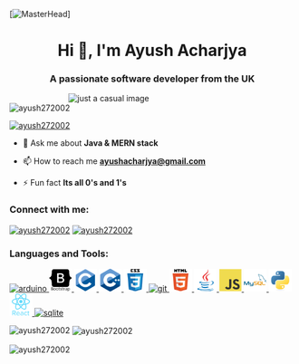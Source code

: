 [![MasterHead](https://repository-images.githubusercontent.com/588181932/e36ec678-7984-4cdd-8e4c-a3932772ff8e)]

<h1 align="center">Hi 👋, I'm Ayush Acharjya</h1>
<h3 align="center">A passionate software developer from the UK</h3>
<img align="right" alt="just a casual image" width="400" src="https://y.yarn.co/ae20d2eb-2765-454b-ab56-061e7361b7dc_text.gif">

<p align="left"> <img src="https://komarev.com/ghpvc/?username=ayush272002&label=Profile%20views&color=0e75b6&style=flat" alt="ayush272002" /> </p>

<p align="left"> <a href="https://twitter.com/ayush272002" target="blank"><img src="https://img.shields.io/twitter/follow/ayush272002?logo=twitter&style=for-the-badge" alt="ayush272002" /></a> </p>

- 💬 Ask me about **Java & MERN stack**

- 📫 How to reach me **ayushacharjya@gmail.com**

- ⚡ Fun fact **Its all 0's and 1's**

<h3 align="left">Connect with me:</h3>
<p align="left">
<a href="https://twitter.com/ayush272002" target="blank"><img align="center" src="https://raw.githubusercontent.com/rahuldkjain/github-profile-readme-generator/master/src/images/icons/Social/twitter.svg" alt="ayush272002" height="30" width="40" /></a>
<a href="https://instagram.com/ayush272002" target="blank"><img align="center" src="https://raw.githubusercontent.com/rahuldkjain/github-profile-readme-generator/master/src/images/icons/Social/instagram.svg" alt="ayush272002" height="30" width="40" /></a>
</p>

<h3 align="left">Languages and Tools:</h3>
<p align="left"> <a href="https://www.arduino.cc/" target="_blank" rel="noreferrer"> <img src="https://cdn.worldvectorlogo.com/logos/arduino-1.svg" alt="arduino" width="40" height="40"/> </a> <a href="https://getbootstrap.com" target="_blank" rel="noreferrer"> <img src="https://raw.githubusercontent.com/devicons/devicon/master/icons/bootstrap/bootstrap-plain-wordmark.svg" alt="bootstrap" width="40" height="40"/> </a> <a href="https://www.cprogramming.com/" target="_blank" rel="noreferrer"> <img src="https://raw.githubusercontent.com/devicons/devicon/master/icons/c/c-original.svg" alt="c" width="40" height="40"/> </a> <a href="https://www.w3schools.com/cpp/" target="_blank" rel="noreferrer"> <img src="https://raw.githubusercontent.com/devicons/devicon/master/icons/cplusplus/cplusplus-original.svg" alt="cplusplus" width="40" height="40"/> </a> <a href="https://www.w3schools.com/css/" target="_blank" rel="noreferrer"> <img src="https://raw.githubusercontent.com/devicons/devicon/master/icons/css3/css3-original-wordmark.svg" alt="css3" width="40" height="40"/> </a> <a href="https://git-scm.com/" target="_blank" rel="noreferrer"> <img src="https://www.vectorlogo.zone/logos/git-scm/git-scm-icon.svg" alt="git" width="40" height="40"/> </a> <a href="https://www.w3.org/html/" target="_blank" rel="noreferrer"> <img src="https://raw.githubusercontent.com/devicons/devicon/master/icons/html5/html5-original-wordmark.svg" alt="html5" width="40" height="40"/> </a> <a href="https://www.java.com" target="_blank" rel="noreferrer"> <img src="https://raw.githubusercontent.com/devicons/devicon/master/icons/java/java-original.svg" alt="java" width="40" height="40"/> </a> <a href="https://developer.mozilla.org/en-US/docs/Web/JavaScript" target="_blank" rel="noreferrer"> <img src="https://raw.githubusercontent.com/devicons/devicon/master/icons/javascript/javascript-original.svg" alt="javascript" width="40" height="40"/> </a> <a href="https://www.mysql.com/" target="_blank" rel="noreferrer"> <img src="https://raw.githubusercontent.com/devicons/devicon/master/icons/mysql/mysql-original-wordmark.svg" alt="mysql" width="40" height="40"/> </a> <a href="https://www.python.org" target="_blank" rel="noreferrer"> <img src="https://raw.githubusercontent.com/devicons/devicon/master/icons/python/python-original.svg" alt="python" width="40" height="40"/> </a> <a href="https://reactjs.org/" target="_blank" rel="noreferrer"> <img src="https://raw.githubusercontent.com/devicons/devicon/master/icons/react/react-original-wordmark.svg" alt="react" width="40" height="40"/> </a> <a href="https://www.sqlite.org/" target="_blank" rel="noreferrer"> <img src="https://www.vectorlogo.zone/logos/sqlite/sqlite-icon.svg" alt="sqlite" width="40" height="40"/> </a> </p>

<p><img align="left" src="https://github-readme-stats.vercel.app/api/top-langs?username=ayush272002&show_icons=true&locale=en&layout=compact" alt="ayush272002" /></p>

<p>&nbsp;<img align="center" src="https://github-readme-stats.vercel.app/api?username=ayush272002&show_icons=true&locale=en" alt="ayush272002" /></p>

<p><img align="center" src="https://github-readme-streak-stats.herokuapp.com/?user=ayush272002&" alt="ayush272002" /></p>
